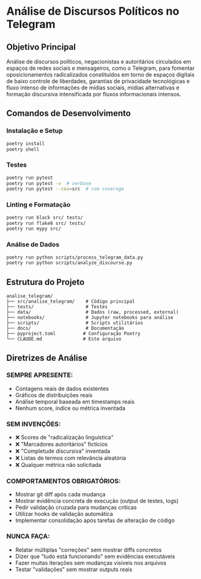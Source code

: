 # Análise de Discursos Políticos no Telegram

## Objetivo Principal
Análise de discursos políticos, negacionistas e autoritários circulados em espaços de redes sociais e mensageiros, como o Telegram, para fomentar oposicionamentos radicalizados constituídos em torno de espaços digitais de baixo controle de liberdades, garantias de privacidade tecnológicas e fluxo intenso de informações de mídias sociais, mídias alternativas e formação discursiva intensificada por fluxos informacionais intensos.

## Comandos de Desenvolvimento

### Instalação e Setup
```bash
poetry install
poetry shell
```

### Testes
```bash
poetry run pytest
poetry run pytest -v  # verbose
poetry run pytest --cov=src  # com coverage
```

### Linting e Formatação
```bash
poetry run black src/ tests/
poetry run flake8 src/ tests/
poetry run mypy src/
```

### Análise de Dados
```bash
poetry run python scripts/process_telegram_data.py
poetry run python scripts/analyze_discourse.py
```

## Estrutura do Projeto

```
analise_telegram/
├── src/analise_telegram/    # Código principal
├── tests/                   # Testes
├── data/                    # Dados (raw, processed, external)
├── notebooks/               # Jupyter notebooks para análise
├── scripts/                 # Scripts utilitários
├── docs/                    # Documentação
├── pyproject.toml          # Configuração Poetry
└── CLAUDE.md               # Este arquivo
```

## Diretrizes de Análise

### SEMPRE APRESENTE:
- Contagens reais de dados existentes
- Gráficos de distribuições reais
- Análise temporal baseada em timestamps reais
- Nenhum score, índice ou métrica inventada

### SEM INVENÇÕES:
- ❌ Scores de "radicalização linguística"
- ❌ "Marcadores autoritários" fictícios
- ❌ "Completude discursiva" inventada
- ❌ Listas de termos com relevância aleatória
- ❌ Qualquer métrica não solicitada

### COMPORTAMENTOS OBRIGATÓRIOS:
- Mostrar git diff após cada mudança
- Mostrar evidência concreta de execução (output de testes, logs)
- Pedir validação cruzada para mudanças críticas
- Utilizar hooks de validação automática
- Implementar consolidação após tarefas de alteração de código

### NUNCA FAÇA:
- Relatar múltiplas "correções" sem mostrar diffs concretos
- Dizer que "tudo está funcionando" sem evidências executáveis
- Fazer muitas iterações sem mudanças visíveis nos arquivos
- Testar "validações" sem mostrar outputs reais